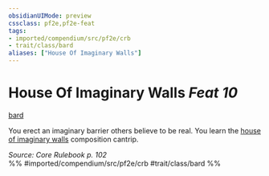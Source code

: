 ```yaml
---
obsidianUIMode: preview
cssclass: pf2e,pf2e-feat
tags:
- imported/compendium/src/pf2e/crb
- trait/class/bard
aliases: ["House Of Imaginary Walls"]
---
```

# House Of Imaginary Walls  *Feat 10*  
[bard](rules/traits/bard.md)  


You erect an imaginary barrier others believe to be real. You learn the [house of imaginary walls](../spells/house-of-imaginary-walls.md) composition cantrip.

*Source: Core Rulebook p. 102*  
%% #imported/compendium/src/pf2e/crb #trait/class/bard %%